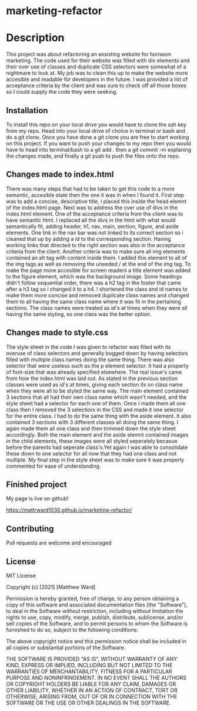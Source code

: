 # marketing-refactor

# Description

This project was about refactoring an exsisting website for horiseon marketing. The code used for their website was filled with div elements and their over use of classes and duplicate CSS selectors were somewhat of a nightmare to look at. My job was to clean this up to make the website more accesible and readable for developers in the future. I was provided a list of acceptance criteria by the client and was sure to check off all those boxes so I could supply the code they were seeking. 

## Installation 

To install this repo on your local drive you would have to clone the ssh key from my repo. Head into your local drive of choice in terminal or bash and do a git clone. Once you have done a git clone you are free to start working on this project. If you want to push your changes to my repo then you would have to head into terminal/bash to a git add .   then a git commit -m explaning the changes made, and finally a git push to push the files onto the repo. 

## Changes made to index.html 

There was many steps that had to be taken to get this code to a more semantic, accesible state then the one it was in when I found it. First step was to add a concise, descriptive title, i placed this inside the head elemnt of the index.html page. Next was to address the over use of divs in the index.html element. One of the acceptance criteria from the client was to have semantic html. I replaced all the divs in the html with what would semantically fit, adding header, h1, nav, main, section, figure, and aside elements. One link in the nav bar was not linked to its correct section so i cleaned that up by adding a id to the corresponding section. Having working links that directed to the right section was also in the acceptance criteria from the client. Another criteria was to make sure all img elements contained an alt tag with content inside them. I added this element to all of the img tags as well as removing the uneeded / at the end of the img tag. To make the page more accesible for screen readers a title element was added to the figure element, which was the background image. Some headings didn't follow sequential order, there was a h2 tag in the footer that came after a h3 tag so i changed it to a h4. I shortened the class and id names to make them more concise and removed duplicate class names and changed them to all having the same class name where it was fit in the pertaining sections. The class names were treated as id's at times when they were all having the same styling, so one class was the better option.

## Changes made to style.css

The style sheet in the code I was given to refactor was filled with its overuse of class selectors and generally bogged down by having selectors filled with multiple class names doing the same thing. There was also selector that were useless such as the p element selector. It had a property of font-size that was already specified elsewhere. The real issue's came from how the index.html was laid out. As stated in the previous section classes were used as id's at times, giving each section its on class name when they were all to be styled the same way. The main element contained 3 sections that all had their own class name which wasn't needed, and the style sheet had a selector for each one of them. Once I made them all one class then I removed the 3 selectiors in the CSS and made it one selector for the entire class. I had to do the same thing with the aside element. It also contained 3 sections with 3 different classes all doing the same thing. I again made them all one class and then trimmed down the style sheet accordingly. Both the main element and the aside elemnt contained images in the child elements, these images were all styled seperately becasue before the parents had seperate class's.Yet again I was able to consolidate these down to one selector for all now that they had one class and not multiple. My final step in the style sheet was to make sure it was properly commented for ease of understanding.

## Finished project 
My page is live on github!

https://mattrward1030.github.io/marketing-refactor/



## Contributing 

Pull requests are welcome and encouraged

## License 

MIT License

Copyright (c) [2021] [Matthew Ward]

Permission is hereby granted, free of charge, to any person obtaining a copy
of this software and associated documentation files (the "Software"), to deal
in the Software without restriction, including without limitation the rights
to use, copy, modify, merge, publish, distribute, sublicense, and/or sell
copies of the Software, and to permit persons to whom the Software is
furnished to do so, subject to the following conditions:

The above copyright notice and this permission notice shall be included in all
copies or substantial portions of the Software.

THE SOFTWARE IS PROVIDED "AS IS", WITHOUT WARRANTY OF ANY KIND, EXPRESS OR
IMPLIED, INCLUDING BUT NOT LIMITED TO THE WARRANTIES OF MERCHANTABILITY,
FITNESS FOR A PARTICULAR PURPOSE AND NONINFRINGEMENT. IN NO EVENT SHALL THE
AUTHORS OR COPYRIGHT HOLDERS BE LIABLE FOR ANY CLAIM, DAMAGES OR OTHER
LIABILITY, WHETHER IN AN ACTION OF CONTRACT, TORT OR OTHERWISE, ARISING FROM,
OUT OF OR IN CONNECTION WITH THE SOFTWARE OR THE USE OR OTHER DEALINGS IN THE
SOFTWARE.
